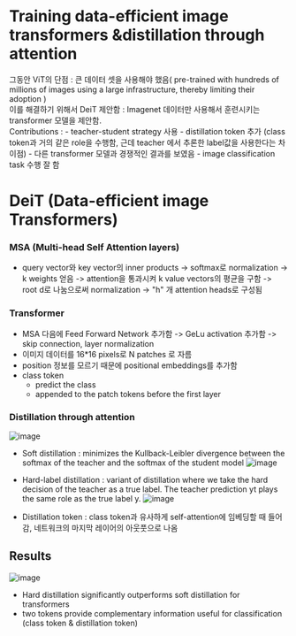 # Training data-efficient image transformers &distillation through attention

그동안 ViT의 단점 : 큰 데이터 셋을 사용해야 했음( pre-trained with hundreds of millions of images using a large infrastructure, thereby limiting their adoption )              
이를 해결하기 위해서 DeiT 제안함 : Imagenet 데이터만 사용해서 훈련시키는 transformer 모델을 제안함.          
Contributions : 
    - teacher-student strategy 사용
    - distillation token 추가 (class token과 거의 같은 role을 수행함, 근데 teacher 에서 추론한 label값을 사용한다는 차이점)
    - 다른 transformer 모델과 경쟁적인 결과를 보였음
    - image classification task 수행 잘 함

# DeiT (Data-efficient image Transformers)


### MSA (Multi-head Self Attention layers)
- query vector와 key vector의 inner products -> softmax로 normalization -> k weights 얻음 -> attention을 통과시켜 k value vectors의 평균을 구함 -> root d로 나눔으로써 normalization -> "h" 개 attention heads로 구성됨

### Transformer
- MSA 다음에 Feed Forward Network 추가함 -> GeLu activation 추가함 -> skip connection, layer normalization 
- 이미지 데이터를 16*16 pixels로 N patches 로 자름
- position 정보를 모르기 때문에 positional embeddings를 추가함
- class token 
   - predict the class
   - appended to the patch tokens before the first layer

### Distillation through attention
![image](https://user-images.githubusercontent.com/70581043/158523833-9ad56c09-9b1f-4f5e-ba4e-6a641b3e908b.png)
- Soft distillation : minimizes the Kullback-Leibler divergence between the softmax of the teacher and the softmax of the student model
![image](https://user-images.githubusercontent.com/70581043/158526961-1618cd59-d6eb-4950-976f-e47971e002e5.png)

- Hard-label distillation : variant of distillation where we take the hard decision of the teacher as a true label.  The teacher prediction yt plays the same role as the true label y.
![image](https://user-images.githubusercontent.com/70581043/158527021-9d1d846d-6e9f-4f45-9fda-b9db2729304b.png)

- Distillation token : class token과 유사하게 self-attention에 임베딩할 때 들어감, 네트워크의 마지막 레이어의 아웃풋으로 나옴

## Results
![image](https://user-images.githubusercontent.com/70581043/158528104-eccf32a1-e364-46b8-b3d2-1997bb59d18c.png)
- Hard distillation significantly outperforms soft distillation for transformers
- two tokens provide complementary information useful for classification (class token & distillation token)
